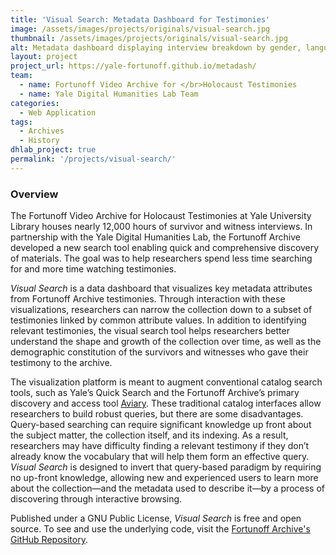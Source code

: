 ```yaml
---
title: 'Visual Search: Metadata Dashboard for Testimonies'
image: /assets/images/projects/originals/visual-search.jpg
thumbnail: /assets/images/projects/originals/visual-search.jpg
alt: Metadata dashboard displaying interview breakdown by gender, languages, dates, birthplace, and affiliate programs
layout: project
project_url: https://yale-fortunoff.github.io/metadash/
team:
  - name: Fortunoff Video Archive for </br>Holocaust Testimonies
  - name: Yale Digital Humanities Lab Team
categories:
  - Web Application
tags:
  - Archives
  - History
dhlab_project: true
permalink: '/projects/visual-search/'
---
```


### Overview
The Fortunoff Video Archive for Holocaust Testimonies at Yale University Library houses nearly 12,000 hours of survivor and witness interviews. In partnership with the Yale Digital Humanities Lab, the Fortunoff Archive developed a new search tool enabling quick and comprehensive discovery of materials. The goal was to help researchers spend less time searching for and more time watching testimonies.

*Visual Search* is a data dashboard that visualizes key metadata attributes from Fortunoff Archive testimonies. Through interaction with these visualizations, researchers can narrow the collection down to a subset of testimonies linked by common attribute values. In addition to identifying relevant testimonies, the visual search tool helps researchers better understand the shape and growth of the collection over time, as well as the demographic constitution of the survivors and witnesses who gave their testimony to the archive.

The visualization platform is meant to augment conventional catalog search tools, such as Yale’s Quick Search and the Fortunoff Archive’s primary discovery and access tool <a href='https://fortunoff.aviaryplatform.com/' target='_blank'>Aviary</a>. These traditional catalog interfaces allow researchers to build robust queries, but there are some disadvantages. Query-based searching can require significant knowledge up front about the subject matter, the collection itself, and its indexing. As a result, researchers may have difficulty finding a relevant testimony if they don’t already know the vocabulary that will help them form an effective query. *Visual Search* is designed to invert that query-based paradigm by requiring no up-front knowledge, allowing new and experienced users to learn more about the collection—and the metadata used to describe it—by a process of discovering through interactive browsing.

Published under a GNU Public License, *Visual Search* is free and open source. To see and use the underlying code, visit the <a href='https://github.com/yale-fortunoff/metadash' target='_blank'>Fortunoff Archive's GitHub Repository</a>.
